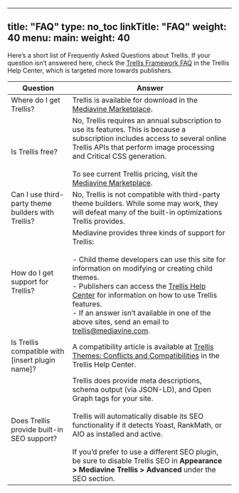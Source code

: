 
---
title: "FAQ"
type: no_toc
linkTitle: "FAQ"
weight: 40
menu:
  main:
    weight: 40
---
Here’s a short list of Frequently Asked Questions about Trellis. If your question isn’t answered here, check the [Trellis Framework FAQ](https://product-help.mediavine.com/en/articles/5243334-trellis-framework-faq) in the Trellis Help Center, which is targeted more towards publishers.

| Question | Answer |
|---|---|
| Where do I get Trellis? | Trellis is available for download in the [Mediavine Marketplace](https://marketplace.mediavine.com/). |
| Is Trellis free? | No, Trellis requires an annual subscription to use its features. This is because a subscription includes access to several online Trellis APIs that perform image processing and Critical CSS generation.<br /><br />To see current Trellis pricing, visit the [Mediavine Marketplace](https://marketplace.mediavine.com/). |
| Can I use third-party theme builders with Trellis? | No, Trellis is not compatible with third-party theme builders. While some may work, they will defeat many of the built-in optimizations Trellis provides. |
| How do I get support for Trellis? | Mediavine provides three kinds of support for Trellis:<br /><br />- Child theme developers can use this site for information on modifying or creating child themes.<br />- Publishers can access the [Trellis Help Center](https://product-help.mediavine.com/en/collections/2558553-the-trellis-framework) for information on how to use Trellis features.<br />- If an answer isn’t available in one of the above sites, send an email to trellis@mediavine.com. |
| Is Trellis compatible with \[insert plugin name\]? | A compatibility article is available at [Trellis Themes: Conflicts and Compatibilities](https://product-help.mediavine.com/en/articles/5046317-trellis-themes-conflicts-and-compatibilities) in the Trellis Help Center.  |
| Does Trellis provide built-in SEO support? | Trellis does provide meta descriptions, schema output (via JSON-LD), and Open Graph tags for your site.<br /><br />Trellis will automatically disable its SEO functionality if it detects Yoast, RankMath, or AIO as installed and active.<br /><br />If you’d prefer to use a different SEO plugin, be sure to disable Trellis SEO in **Appearance > Mediavine Trellis > Advanced** under the SEO section. |
